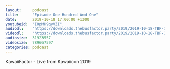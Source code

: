```yaml
---
layout:     podcast
title:      "Episode One Hundred And One"
date:       2019-10-18 17:00:00 +1300
youtubeid:  "I0pMH9qyVZI"
audiodl:    "https://downloads.thebusfactor.party/2019/2019-10-18-TBF-101.mp3"
videodl:    "https://downloads.thebusfactor.party/2019/2019-10-18-TBF-101.mp4"
audiosize:  31923557
videosize:  789667597
categories: podcast
---
```

KawaiiFactor - Live from Kawaiicon 2019
